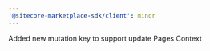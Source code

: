 ```yaml
---
'@sitecore-marketplace-sdk/client': minor
---
```


Added new mutation key to support update Pages Context
